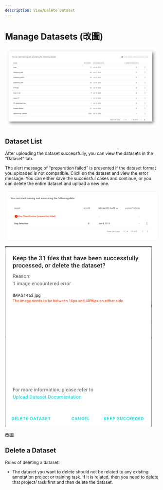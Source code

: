 ```yaml
---
description: View/Delete Dataset
---
```


# Manage Datasets \(改圖\)

![](../.gitbook/assets/image%20%28112%29.png)

## Dataset List

After uploading the dataset successfully, you can view the datasets in the “Dataset” tab. 

  
The alert message of “preparation failed” is presented if the dataset format you uploaded is not compatible. Click on the dataset and view the error message. You can either save the successful cases and continue, or you can delete the entire dataset and upload a new one.

![](../.gitbook/assets/picture58.png)

![&#x6539;&#x5716;](../.gitbook/assets/picture59.png)

改圖



## Delete a Dataset

Rules of deleting a dataset: 

* The dataset you want to delete should not be related to any existing annotation project or training task. If it is related, then you need to delete that project/ task first and then delete the dataset. 

